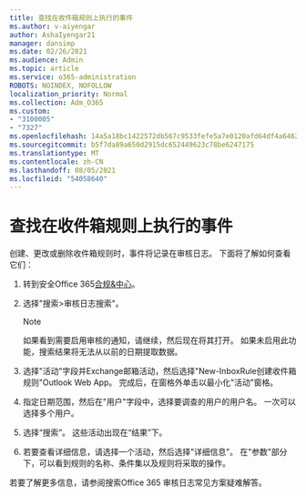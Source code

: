 ```yaml
---
title: 查找在收件箱规则上执行的事件
ms.author: v-aiyengar
author: AshaIyengar21
manager: dansimp
ms.date: 02/26/2021
ms.audience: Admin
ms.topic: article
ms.service: o365-administration
ROBOTS: NOINDEX, NOFOLLOW
localization_priority: Normal
ms.collection: Adm_O365
ms.custom:
- "3100005"
- "7327"
ms.openlocfilehash: 14a5a18bc1422572db567c9533fefe5a7e0120afd64df4a64623038cc063ce93
ms.sourcegitcommit: b5f7da89a650d2915dc652449623c78be6247175
ms.translationtype: MT
ms.contentlocale: zh-CN
ms.lasthandoff: 08/05/2021
ms.locfileid: "54058640"
---
```

# <a name="find-events-performed-on-inbox-rules"></a>查找在收件箱规则上执行的事件

创建、更改或删除收件箱规则时，事件将记录在审核日志。 下面将了解如何查看它们：

1. 转到安全Office 365[合规&中心](https://go.microsoft.com/fwlink/p/?linkid=2077143)。
1. 选择"搜索>审核日志搜索"。

    > [!NOTE]
    > 如果看到需要启用审核的通知，请继续，然后现在将其打开。 如果未启用此功能，搜索结果将无法从以前的日期提取数据。
1. 选择"活动"字段并Exchange邮箱活动，然后选择"New-InboxRule创建收件箱规则"Outlook Web App。 完成后，在窗格外单击以最小化"活动"窗格。
1. 指定日期范围，然后在"用户"字段中，选择要调查的用户的用户名。 一次可以选择多个用户。
1. 选择“搜索”。 这些活动出现在“结果”下。
1. 若要查看详细信息，请选择一个活动，然后选择"详细信息"。 在"参数"部分下，可以看到规则的名称、条件集以及规则将采取的操作。

若要了解更多信息，请参阅搜索Office 365 审核日志常见方案疑难解答。